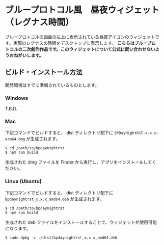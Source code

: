 # ブループロトコル風　昼夜ウィジェット（レグナス時間）

ブループロトコルの画面の左上に表示されている昼夜アイコンのウィジェットです。実際のレグナスの時間をデスクトップに表示します。
**こちらはブループロトコルの二次創作作品です。このウィジェットについて公式に問い合わせないようおねがいします。**

## ビルド・インストール方法

開発環境はすでに準備されているものとします。

### Windows

T.B.D.

### Mac

下記コマンドでビルドすると、 dist ディレクトリ配下に `BPDayNightRST-x.x.x-arm64.dmg` が生成されます。

```
$ cd /path/to/bpdaynightrst
$ npm run build
```

生成された dmg ファイルを Finder から実行し、アプリをインストールしてください。

### Linux (Ubuntu)

下記コマンドでビルドすると、 dist ディレクトリ配下に `bpdaynightrst_x.x.x_amd64.deb` が生成されます。

```
$ cd /path/to/bpdaynightrst
$ npm run build
```

生成された deb ファイルをインストールすることで、ウィジェットが使用可能になります。

```
$ sudo dpkg -i ./dist/bpdaynightrst_x.x.x_amd64.deb
```
